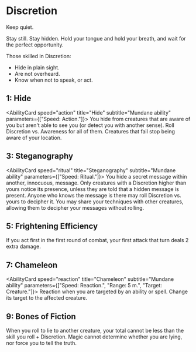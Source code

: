 # Discretion

Keep quiet.

Stay still. Stay hidden. Hold your tongue and hold your breath, and wait for the perfect opportunity.

Those skilled in Discretion:

- Hide in plain sight.
- Are not overheard.
- Know when not to speak, or act.

## 1: Hide

<AbilityCard
speed="action"
title="Hide"
subtitle="Mundane ability"
parameters={["Speed: Action."]}>
You hide from creatures that are aware of you but aren't able to see you (or detect you with another sense). Roll Discretion vs. Awareness for all of them. Creatures that fail stop being aware of your location.
</AbilityCard>

## 3: Steganography

<AbilityCard
speed="ritual"
title="Steganography"
subtitle="Mundane ability"
parameters={["Speed: Ritual."]}>
You hide a secret message within another, innocuous, message. Only creatures with a Discretion higher than yours notice its presence, unless they are told that a hidden message is present. Anyone who knows the message is there may roll Discretion vs. yours to decipher it. You may share your techniques with other creatures, allowing them to decipher your messages without rolling.
</AbilityCard>

## 5: Frightening Efficiency

<AbilityCard
speed="enhancement"
title="Frightening Efficiency"
subtitle="Enhancement">
If you act first in the first round of combat, your first attack that turn deals 2 extra damage.
</AbilityCard>

## 7: Chameleon

<AbilityCard
speed="reaction"
title="Chameleon"
subtitle="Mundane ability"
parameters={["Speed: Reaction.", "Range: 5 m.", "Target: Creature."]}>
Reaction when you are targeted by an ability or spell. Change its target to the affected creature.
</AbilityCard>

## 9: Bones of Fiction

<AbilityCard
speed="enhancement"
title="Bones of Fiction"
subtitle="Enhancement">
When you roll to lie to another creature, your total cannot be less than the skill you roll + Discretion. Magic cannot determine whether you are lying, nor force you to tell the truth.
</AbilityCard>
